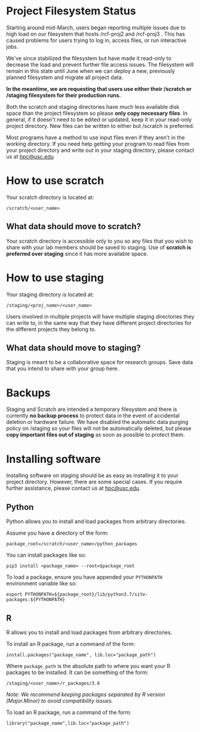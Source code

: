 # Project Filesystem Status

Starting around mid-March, users began reporting multiple issues due to high load on our filesystem that hosts /rcf-proj2 and /rcf-proj3 . This has caused problems for users trying to log in, access files, or run interactive jobs.

We've since stabilized the filesystem but have made it read-only to decrease the load and prevent further file access issues. The filesystem will remain in this state until June when we can deploy a new, previously planned filesystem and migrate all project data.

**In the meantime, we are requesting that users use either their /scratch or /staging filesystem for their production runs.**

Both the scratch and staging directories have much less available disk space than the project filesystem so please **only copy necessary files**. In general, if it doesn't need to be edited or updated, keep it in your read-only project directory. New files can be written to either but /scratch is preferred.


Most programs have a method to use input files even if they aren't in the working directory. If you need help getting your program to read files from your project directory and write out in your staging directory, please contact us at hpc@usc.edu

# How to use scratch

Your scratch directory is located at:

    /scratch/<user_name>

## What data should move to scratch?

Your scratch directory is accessible only to you so any files that you wish to share with your lab members should be saved to staging. Use of **scratch is preferred over staging** since it has more available space.

# How to use staging

Your staging directory is located at:

    /staging/<proj_name>/<user_name>

Users involved in multiple projects will have multiple staging directories they can write to, in the same way that they have different project directories for the different projects they belong to.

## What data should move to staging?

Staging is meant to be a collaborative space for research groups. Save data that you intend to share with your group here.

# Backups

Staging and Scratch are intended a temporary filesystem and there is currently **no backup process** to protect data in the event of accidental deletion or hardware failure. We have disabled the automatic data purging policy on /staging so your files will not be automatically deleted, but please **copy important files out of staging** as soon as possible to protect them.

# Installing software

Installing software on staging should be as easy as installing it to your project directory. However, there are some special cases. If you require further assistance, please contact us at hpc@usc.edu.

## Python

Python allows you to install and load packages from arbitrary directories.

Assume you have a directory of the form:

    package_root=/scratch/<user_name>/python_packages

You can install packages like so:

    pip3 install <package_name> --root=$package_root

To load a package, ensure you have appended your `PYTHONPATH` environment variable like so:

    export PYTHONPATH=${package_root}/lib/python3.7/site-packages:${PYTHONPATH}

## R

R allows you to install and load packages from arbitrary directories.

To install an R package, run a command of the form:

    install.packages("package_name", lib.loc="package_path")

Where `package_path` is the absolute path to where you want your R packages to be installed. It can be something of the form:

    /staging/<user_name>/r_packages/3.6

*Note: We recommend keeping packages separated by R version (Major.Minor) to avoid compatibility issues.*

To load an R package, run a command of the form:

    library("package_name",lib.loc="package_path")
